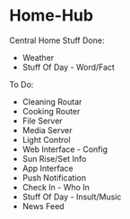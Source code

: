 Home-Hub
========

Central Home Stuff
Done:
- Weather
- Stuff Of Day - Word/Fact

To Do:
- Cleaning Routar
- Cooking Router
- File Server
- Media Server
- Light Control
- Web Interface - Config
- Sun Rise/Set Info
- App Interface
- Push Notification
- Check In - Who In
- Stuff Of Day - Insult/Music
- News Feed
